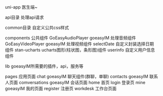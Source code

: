 uni-app
医生端~

api目录 处理api请求

common目录 自定义公共css样式

components 公共组件
	GoEasyAudioPlayer goeasyIM 处理音频组件
	GoEasyVideoPlayer goeasyIM 处理视频组件
	selectDate 自定义封装选择日期组件
	stan-ucharts ucharts图形(柱状图，条形图)组件
	userinfo 自定义用户信息组件
	
lib goeasyIM所需要的插件，api，服务等

pages 应用页面
	chat goeasyIM 聊天组件(群聊，单聊)
	contacts goeasyIM 联系人页面
	comversations goeasyIM 会话页面
	home 首页
	login 登录页
	mine goeasyIM 我的页面
	register 注册页
	workdesk 工作台页面
	